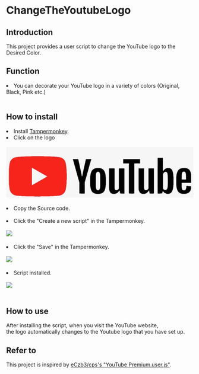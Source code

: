# ChangeTheYoutubeLogo

## Introduction
This project provides a user script to change the YouTube logo to the Desired Color. 

## Function
<li>You can decorate your YouTube logo in a variety of colors (Original, Black, Pink etc.)</li><br/>
  
## How to install
<li>Install <a href="https://chrome.google.com/webstore/detail/dhdgffkkebhmkfjojejmpbldmpobfkfo">Tampermonkey</a>.</li>
<li>Click on the logo</li><br/>
<a href="https://raw.githubusercontent.com/diligencefrozen/ChangeTheYoutubeLogo/main/youtubelogo/main.js">
<img src="https://github.com/diligencefrozen/ChangeTheYoutubeLogo/blob/main/logo/Original.jpeg?raw=true"><br/><br/></a>

<li>Copy the Source code.</li><br/>
<li>Click the "Create a new script" in the Tampermonkey.</li><br/>
<img src="https://github.com/diligencefrozen/ChangeToYouTubePremiumLogo/blob/main/logo/readmev1.png?raw=true"><br/><br/>

<li>Click the "Save" in the Tampermonkey.</li><br/>
<img src="https://github.com/diligencefrozen/ChangeToYouTubePremiumLogo/blob/main/logo/readme_manual02.png?raw=true"><br/><br/>

<li>Script installed.</li><br/>
<img src="https://github.com/diligencefrozen/ChangeToYouTubePremiumLogo/blob/main/logo/readme_manual04.png?raw=true"><br/><br/>
  
## How to use
After installing the script, when you visit the YouTube website, <br/>the logo automatically changes to the Youtube logo that you have set up.

## Refer to
This project is inspired by <a href="https://github.com/eCxb3/cps">eCzb3/cps's "YouTube Premium.user.js"</a>.


